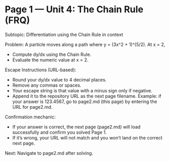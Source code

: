 # Page 1 — Unit 4: The Chain Rule (FRQ)

Subtopic: Differentiation using the Chain Rule in context

Problem:
A particle moves along a path where y = (3x^2 + 1)^(5/2). At x = 2,
- Compute dy/dx using the Chain Rule.
- Evaluate the numeric value at x = 2.

Escape Instructions (URL-based):
- Round your dy/dx value to 4 decimal places.
- Remove any commas or spaces.
- Your escape string is that value with a minus sign only if negative.
- Append it to the repository URL as the next page filename.
  Example: if your answer is 123.4567, go to page2.md (this page) by entering the URL for page2.md.

Confirmation mechanic:
- If your answer is correct, the next page (page2.md) will load successfully and confirm you solved Page 1.
- If it’s wrong, your URL will not match and you won’t land on the correct next page.

Next: Navigate to page2.md after solving.
